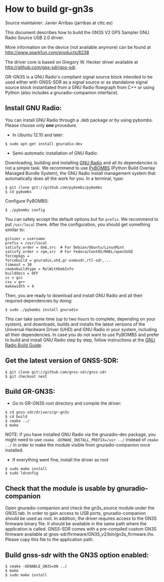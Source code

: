 # How to build gr-gn3s

Source maintainer: Javier Arribas (jarribas at cttc.es)

This document describes how to build the GN3S V2 GPS Sampler GNU Radio Source USB 2.0 driver. 

More information on the device (not available anymore) can be found at http://www.sparkfun.com/products/8238

The driver core is based on Gregory W. Hecker driver available at http://github.com/gps-sdr/gps-sdr.

GR-GN3S is a GNU Radio's compliant signal source block intended to be used either with GNSS-SDR as a signal source or as 
standalone signal source block instantiated from a GNU Radio flowgraph from C++ or using Python (also includes a gnuradio-companion interface).

## Install GNU Radio:

You can install GNU Radio through a .deb package *or* by using pybombs. Please choose only **one** procedure.

- In Ubuntu 12.10 and later:

~~~~~~ 
$ sudo apt-get install gnuradio-dev 
~~~~~~



- Semi-automatic installation of GNU Radio:

Downloading, building and installing [GNU Radio](http://gnuradio.org/redmine/projects/gnuradio/wiki "GNU Radio's Homepage") and all its dependencies is not a simple task. We recommend to use [PyBOMBS](http://gnuradio.org/redmine/projects/pybombs/wiki "Python Build Overlay Managed Bundle System wiki") (Python Build Overlay Managed Bundle System), the GNU Radio install management system that automatically does all the work for you. In a terminal, type:


~~~~~~ 
$ git clone git://github.com/pybombs/pybombs 
$ cd pybombs
~~~~~~

Configure PyBOMBS:

~~~~~~
$ ./pybombs config 
~~~~~~

You can safely accept the default options but for ```prefix```. We recommend to put ```/usr/local``` there. After the configuration, you should get something similar to:

~~~~~~
gituser = username
prefix = /usr/local
satisfy_order = deb,src  # For Debian/Ubuntu/LinuxMint
satisfy_order = rpm,src  # For Fedora/CentOS/RHEL/openSUSE
forcepkgs =
forcebuild = gnuradio,uhd,gr-osmosdr,rtl-sdr,...
timeout = 30
cmakebuildtype = RelWithDebInfo
builddocs = OFF
cc = gcc
cxx = g++
makewidth = 4
~~~~~~


Then, you are ready to download and install GNU Radio and all their required dependencies by doing:

~~~~~~
$ sudo ./pybombs install gnuradio
~~~~~~

This can take some time (up to two hours to complete, depending on your system), and downloads, builds and installs the latest versions of the Universal Hardware Driver (UHD) and GNU Radio in your system, including all their dependencies. 
In case you do not want to use PyBOMBS and prefer to build and install GNU Radio step by step, follow instructions at the [GNU Radio Build Guide](http://gnuradio.org/redmine/projects/gnuradio/wiki/BuildGuide).


## Get the latest version of GNSS-SDR:

~~~~~~
$ git clone git://github.com/gnss-sdr/gnss-sdr
$ git checkout next
~~~~~~

## Build GR-GN3S:

- Go to GR-GN3S root directory and compile the driver:

~~~~~~
$ cd gnss-sdr/drivers/gr-gn3s
$ cd build
$ cmake ../
$ make
~~~~~~

NOTE: If you have installed GNU Radio via the gnuradio-dev package, you might need to use ```cmake -DCMAKE_INSTALL_PREFIX=/usr ../``` instead of ```cmake ../``` in order to make the module visible from gnuradio-companion once installed.


- If everything went fine, install the driver as root

~~~~~~
$ sudo make install
$ sudo ldconfig
~~~~~~

## Check that the module is usable by gnuradio-companion
 
Open gnuradio-companion and check the gn3s_source module under the GN3S tab. 
In order to gain access to USB ports, gnuradio-companion should be used as root.
In addition, the driver requires access to the GN3S firmware binary file. 
It should be available in the same path where the application is called.
GNSS-SDR comes with a pre-compiled custom GN3S firmware available at gnss-sdr/firmware/GN3S_v2/bin/gn3s_firmware.ihx. 
Please copy this file to the application path.

## Build gnss-sdr with the GN3S option enabled:

~~~~~~
$ cmake -DENABLE_GN3S=ON ../
$ make
$ sudo make install
~~~~~~

